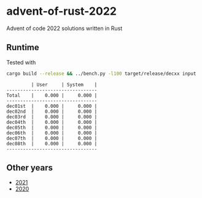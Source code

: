 # advent-of-rust-2022
Advent of code 2022 solutions written in Rust 

## Runtime
Tested with
```bash
cargo build --release && ../bench.py -l100 target/release/decxx input
```

```
         | User     | System    |
---------------------------------
Total    |    0.000 |     0.000 |
---------------------------------
dec01st  |    0.000 |     0.000 |
dec02nd  |    0.000 |     0.000 |
dec03rd  |    0.000 |     0.000 |
dec04th  |    0.000 |     0.000 |
dec05th  |    0.000 |     0.000 |
dec06th  |    0.000 |     0.000 |
dec07th  |    0.000 |     0.000 |
dec08th  |    0.000 |     0.000 |
---------------------------------
```

## Other years
* [2021](https://github.com/debuti/advent-of-rust-2021)
* [2020](https://github.com/debuti/advent-of-rust-2020)